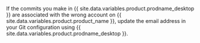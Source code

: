 If the commits you make in {{ site.data.variables.product.prodname_desktop }} are associated with the wrong account on {{ site.data.variables.product.product_name }}, update the email address in your Git configuration using {{ site.data.variables.product.prodname_desktop }}.
